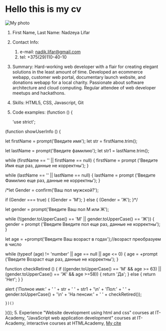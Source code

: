 # Hello this is my cv
![My photo](/rsscholl-cv/1.png)
1. First Name, Last Name:	Nadzeya Lifar
2. Contact Info:
	1. e-mail: nadik.lifar@gmail.com
    2. tel: +375(29)110-40-10
3. Summary:	Hard-working web developer with a flair for creating elegant solutions in the least amount of time. Developed an ecommerce webapp, customer web portal, documentary launch website, and donations webapp for a local charity. Passionate about software architecture and cloud computing. Regular attendee of web developer meetups and hackathons.
4. Skills:	HTML5, CSS, Javascript, Git
5. Code examples: (function () {

    'use strict'; 

 (function showUserInfo () {

 let firstName = prompt('Введите имя');
 let str = firstName.trim();
 
 let lastName = prompt('Введите фамилию');
 let str1 = lastName.trim();
 
 while (firstName == '' || firstName == null) {
     firstName = prompt ('Введите Имя еще раз, данные не корректны');
 }
 
 while (lastName == '' || lastName == null) {
     lastName = prompt ('Введите Фамилию еще раз, данные не корректны');
 }
 
 /*let Gender = confirm('Ваш пол мужской?');
 
 if (Gender === true) {
     (Gender = 'М');
 } else {
     (Gender = 'Ж');
 }*/
  
 let gender = prompt('Введите Ваш пол М или Ж');
 
 while (!(gender.toUpperCase() == 'М' || gender.toUpperCase() == 'Ж')) {
     gender = prompt ('Введите Введите пол еще раз, данные не корректны'); 
 }
 
 let age = +prompt('Введите Ваш возраст в годах');//возраст преобразуем в число
 
 while (typeof (age) != 'number' || age == null || age <= 0) {
     age = +prompt ('Введите Возраст еще раз, данные не корректны');
 }

 function checkRetired () {
 if ((gender.toUpperCase() == 'M' && age >= 63) || (gender.toUpperCase() == 'Ж' && age >=58)) {
     return 'Да';
 }
     else {
     return 'Нет';
     }
    }

 alert ('Полное имя:' + ' ' + str + ' ' + str1 + '\n'
         + 'Пол:' + ' ' + gender.toUpperCase() + '\n'
         + 'На пенсии:' + ' ' + checkRetired());

    })()
 
 }()); 
 5. Experience	"Website development using html and css" courses at IT-Academy,
"JavaScript web application development" courses at IT-Academy,
interactive courses at HTMLAcademy,
[My cite](https://noanails-e41c2.firebaseapp.com)
